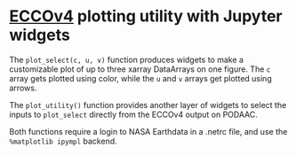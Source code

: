 # [ECCOv4](https://github.com/ECCO-GROUP/ECCOv4-py) plotting utility with Jupyter widgets

The `plot_select(c, u, v)` function produces widgets to make a customizable
plot of up to three xarray DataArrays on one figure. The `c` array gets plotted
using color, while the `u` and `v` arrays get plotted using arrows.

The `plot_utility()` function provides another layer of widgets to select the
inputs to `plot_select` directly from the ECCOv4 output on PODAAC.

Both functions require a login to NASA Earthdata in a .netrc file, and use the
`%matplotlib ipympl` backend.